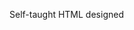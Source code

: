 Self-taught HTML designed
              
 
 
 
      
 
 
                                                                                                